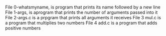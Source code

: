 File 0-whatsmyname, is program that prints its name followed by a new line
File 1-args, is aprogram that prints the number of arguments passed into it
File 2-args.c is a prpgram that prints all arguments it receives
File 3 mul.c is a program that multiplies two numbers
File 4 add.c is a program that adds positive numbers
